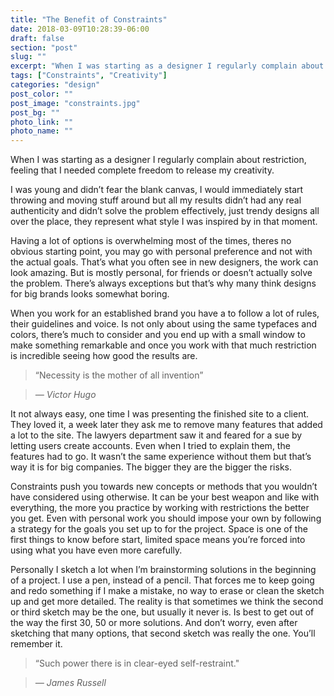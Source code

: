 ```yaml
---
title: "The Benefit of Constraints"
date: 2018-03-09T10:28:39-06:00
draft: false
section: "post"
slug: ""
excerpt: "When I was starting as a designer I regularly complain about restriction, feeling that I needed complete freedom to release my creativity. I was young and didn’t fear the blank canvas, I would immediately start throwing and moving stuff around but all my results didn’t had any real…"
tags: ["Constraints", "Creativity"]
categories: "design"
post_color: ""
post_image: "constraints.jpg"
post_bg: ""
photo_link: ""
photo_name: ""
---
```

When I was starting as a designer I regularly complain about restriction, feeling that I needed complete freedom to release my creativity.

I was young and didn’t fear the blank canvas, I would immediately start throwing and moving stuff around but all my results didn’t had any real authenticity and didn’t solve the problem effectively, just trendy designs all over the place, they represent what style I was inspired by in that moment.

Having a lot of options is overwhelming most of the times, theres no obvious starting point,  you may go with personal preference and not with the actual goals. That’s what you often see in new designers, the work can look amazing. But is mostly personal, for friends or doesn’t actually solve the problem. There’s always exceptions but that’s why many think designs for big brands looks somewhat boring.

When you work for an established brand you have a to follow a lot of rules, their guidelines and voice. Is not only about using the same typefaces and colors, there’s much to consider and you end up with a small window to make something remarkable and once you work with that much restriction is incredible seeing how good the results are.

> “Necessity is the mother of all invention”

> _— Victor Hugo_

It not always easy, one time I was presenting the finished site to a client. They loved it, a week later they ask me to remove many features that added a lot to the site. The lawyers department saw it and feared for a sue by letting users create accounts. Even when I tried to explain them, the features had to go. It wasn’t the same experience without them but that’s way it is for big companies. The bigger they are the bigger the risks.

Constraints push you towards new concepts or methods that you wouldn’t have considered using otherwise. It can be your best weapon and like with everything, the more you practice by working with restrictions the better you get. Even with personal work you should impose your own by following a strategy for the goals you set up to for the project. Space is one of the first things to know before start, limited space means you’re forced into using what you have even more carefully.

Personally I sketch a lot when I’m brainstorming solutions in the beginning of a project. I use a pen, instead of a pencil. That forces me to keep going and redo something if I make a mistake, no way to erase or clean the sketch up and get more detailed. The reality is that sometimes we think the second or third sketch may be the one, but usually it never is. Is best to get out of the way the first 30, 50 or more solutions. And don’t worry, even after sketching that many options, that second sketch was really the one. You’ll remember it.

> “Such power there is in clear-eyed self-restraint."

> _— James Russell_
